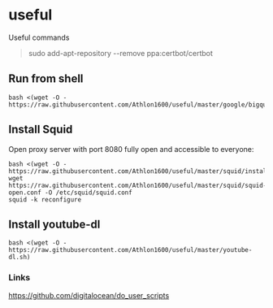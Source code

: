 # useful

Useful commands

> sudo add-apt-repository --remove ppa:certbot/certbot

## Run from shell

```shell
bash <(wget -O - https://raw.githubusercontent.com/Athlon1600/useful/master/google/bigquery.sh)
```


## Install Squid

Open proxy server with port 8080 fully open and accessible to everyone:

```shell
bash <(wget -O - https://raw.githubusercontent.com/Athlon1600/useful/master/squid/install.sh)
wget https://raw.githubusercontent.com/Athlon1600/useful/master/squid/squid-open.conf -O /etc/squid/squid.conf
squid -k reconfigure
```

## Install youtube-dl

```shell
bash <(wget -O - https://raw.githubusercontent.com/Athlon1600/useful/master/youtube-dl.sh)
```

### Links

https://github.com/digitalocean/do_user_scripts

